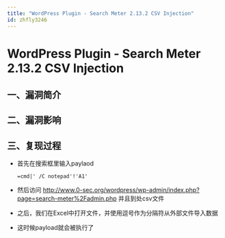 ```yaml
---
title: "WordPress Plugin - Search Meter 2.13.2 CSV Injection"
id: zhfly3246
---
```


# WordPress Plugin - Search Meter 2.13.2 CSV Injection

## 一、漏洞简介

## 二、漏洞影响

## 三、复现过程

*   首先在搜索框里输入paylaod

    ```
    =cmd|' /C notepad'!'A1' 
    ```

*   然后访问 http://www.0-sec.org/wordpress/wp-admin/index.php?page=search-meter%2Fadmin.php 并且到处csv文件

*   之后，我们在Excel中打开文件，并使用逗号作为分隔符从外部文件导入数据

*   这时候payload就会被执行了